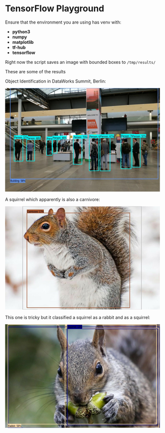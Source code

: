 # TensorFlow Playground

Ensure that the environment you are using has venv with:

- **python3**
- **numpy**
- **matplotlib**
- **tf-hub**
- **tensorflow**

Right now the script saves an image with bounded boxes to `/tmp/results/`

These are some of the results

Object Identification in DataWorks Summit, Berlin:

![bounded_objects](assets/images/bounded_objects.jpg)

A squirrel which apparently is also a carnivore:

![carnivore](assets/images/carnivore.jpg)

This one is tricky but it classified a squirrel as a rabbit and as a squirrel:

![rabbit](assets/images/rabbit.jpg)
